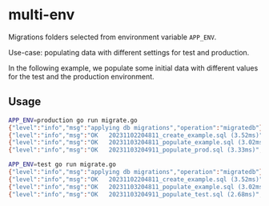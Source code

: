 # multi-env

Migrations folders selected from environment variable `APP_ENV`.

Use-case: populating data with different settings for test and production.

In the following example, we populate some initial data with different values for the test and the production environment.

## Usage

```sh
APP_ENV=production go run migrate.go
{"level":"info","msg":"applying db migrations","operation":"migratedb"}
{"level":"info","msg":"OK   20231102204811_create_example.sql (3.52ms)","operation":"migratedb"}
{"level":"info","msg":"OK   20231103204811_populate_example.sql (3.02ms)","operation":"migratedb"}
{"level":"info","msg":"OK   20231103204911_populate_prod.sql (3.33ms)","operation":"migratedb"}
```


```sh
APP_ENV=test go run migrate.go
{"level":"info","msg":"applying db migrations","operation":"migratedb"}
{"level":"info","msg":"OK   20231102204811_create_example.sql (3.52ms)","operation":"migratedb"}
{"level":"info","msg":"OK   20231103204811_populate_example.sql (3.02ms)","operation":"migratedb"}
{"level":"info","msg":"OK   20231103204911_populate_test.sql (2.68ms)","operation":"migratedb"}
```
